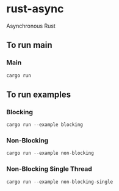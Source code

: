 # rust-async
Asynchronous Rust

## To run main

### Main
```rust
cargo run 
```

## To run examples

### Blocking
```rust
cargo run --example blocking
```

### Non-Blocking
```rust
cargo run --example non-blocking
```

### Non-Blocking Single Thread
```rust
cargo run --example non-blocking-single
```
